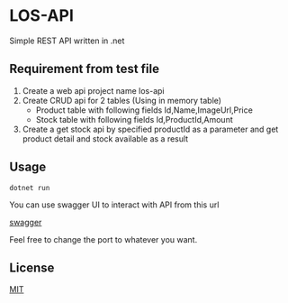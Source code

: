 # LOS-API

Simple REST API written in .net

## Requirement from test file

1. Create a web api project name los-api
2. Create CRUD api for 2 tables (Using in memory table)
   - Product table with following fields Id,Name,ImageUrl,Price
   - Stock table with following fields Id,ProductId,Amount
3. Create a get stock api by specified productId as a parameter and get product detail and stock available as a result

## Usage

```
dotnet run
```

You can use swagger UI to interact with API from this url

[swagger](https://localhost:5001/swagger/index.html)

Feel free to change the port to whatever you want.

## License

[MIT](https://choosealicense.com/licenses/mit/)
